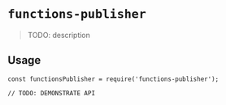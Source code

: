 # `functions-publisher`

> TODO: description

## Usage

```
const functionsPublisher = require('functions-publisher');

// TODO: DEMONSTRATE API
```
